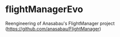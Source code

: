 # flightManagerEvo
Reengineering of Anasabau's FlightManager project (https://github.com/anasabau/FlightManager)
